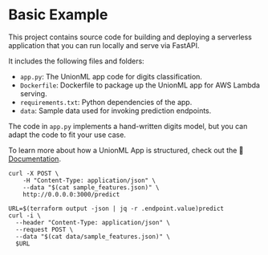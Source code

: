 # Basic Example

This project contains source code for building and deploying a serverless application
that you can run locally and serve via FastAPI.

It includes the following files and folders:

- `app.py`: The UnionML app code for digits classification.
- `Dockerfile`: Dockerfile to package up the UnionML app for AWS Lambda serving.
- `requirements.txt`: Python dependencies of the app.
- `data`: Sample data used for invoking prediction endpoints.

The code in `app.py` implements a hand-written digits model, but you can adapt the code to
fit your use case.

To learn more about how a UnionML App is structured, check out the
📖 [Documentation](https://unionml.readthedocs.io/en/latest/basics.html).

```
curl -X POST \
    -H "Content-Type: application/json" \
    --data "$(cat sample_features.json)" \
    http://0.0.0.0:3000/predict
```

```
URL=$(terraform output -json | jq -r .endpoint.value)predict
curl -i \
  --header "Content-Type: application/json" \
  --request POST \
  --data "$(cat data/sample_features.json)" \
  $URL
```
